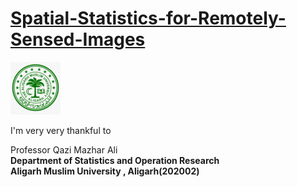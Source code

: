 # [Spatial-Statistics-for-Remotely-Sensed-Images](https://github.com/MohammadWasiq0786/Spatial-Statistics-for-Remotely-Sensed-Images)

![image](https://github.com/mohammadwasiq0/mohammadwasiq0/blob/main/amu_logo_resized.png)

I'm very very thankful to

Professor Qazi Mazhar Ali
<br> **Department of Statistics and Operation Research**
<br> **Aligarh Muslim University , Aligarh(202002)**

